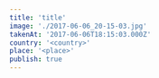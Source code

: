 ```yaml
---
title: 'title'
image: './2017-06-06_20-15-03.jpg'
takenAt: '2017-06-06T18:15:03.000Z'
country: '<country>'
place: '<place>'
publish: true
---
```

